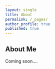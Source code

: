 ```yaml
---
layout: single
title: About
permalink: /_pages/
author_profile: true
published: true
---
```

## About Me

Coming soon....